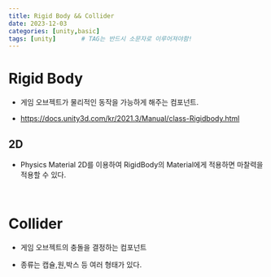 ```yaml
---
title: Rigid Body && Collider
date: 2023-12-03
categories: [unity,basic]
tags: [unity]		# TAG는 반드시 소문자로 이루어져야함!
---
```


# **Rigid Body**

* 게임 오브젝트가 물리적인 동작을 가능하게 해주는 컴포넌트.

* <https://docs.unity3d.com/kr/2021.3/Manual/class-Rigidbody.html>

## 2D

* Physics Material 2D를 이용하여 RigidBody의 Material에게 적용하면 마찰력을 적용할 수 있다.

<br>

# **Collider**

* 게임 오브젝트의 충돌을 결정하는 컴포넌트

* 종류는 캡슐,원,박스 등 여러 형태가 있다.